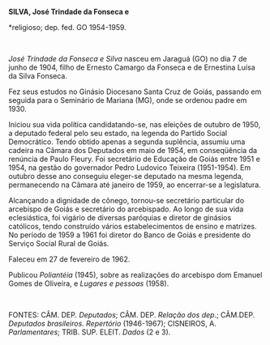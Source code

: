 **SILVA, José Trindade da Fonseca e**

\*religioso; dep. fed. GO 1954-1959.

 

*José Trindade da Fonseca e Silva* nasceu em Jaraguá (GO) no dia 7 de
junho de 1904, filho de Ernesto Camargo da Fonseca e de Ernestina Luísa
da Silva Fonseca.

Fez seus estudos no Ginásio Diocesano Santa Cruz de Goiás, passando em
seguida para o Seminário de Mariana (MG), onde se ordenou padre em 1930.

Iniciou sua vida política candidatando-se, nas eleições de outubro de
1950, a deputado federal pelo seu estado, na legenda do Partido Social
Democrático. Tendo obtido apenas a segunda suplência, assumiu uma
cadeira na Câmara dos Deputados em maio de 1954, em conseqüência da
renúncia de Paulo Fleury. Foi secretário de Educação de Goiás entre 1951
e 1954, na gestão do governador Pedro Ludovico Teixeira (1951-1954). Em
outubro desse ano conseguiu eleger-se deputado na mesma legenda,
permanecendo na Câmara até janeiro de 1959, ao encerrar-se a
legislatura.

Alcançando a dignidade de cônego, tornou-se secretário particular do
arcebispo de Goiás e secretário do arcebispado. Ao longo de sua vida
eclesiástica, foi vigário de diversas paróquias e diretor de ginásios
católicos, tendo construído vários estabelecimentos de ensino e
matrizes. No período de 1959 a 1961 foi diretor do Banco de Goiás e
presidente do Serviço Social Rural de Goiás.

Faleceu em 27 de fevereiro de 1962.         

Publicou *Poliantéia* (1945), sobre as realizações do arcebispo dom
Emanuel Gomes de Oliveira, e *Lugares e pessoas* (1958).

 

FONTES: CÂM. DEP. *Deputados*; CÂM. DEP. *Relação dos dep*.; CÂM.DEP.
*Deputados* *brasileiros. Repertório* (1946-1967); CISNEIROS, A.
*Parlamentares*; TRIB. SUP. ELEIT. *Dados* (2 e 3).

 
